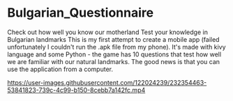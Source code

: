 # Bulgarian_Questionnaire
Check out how well you know our motherland
Test your knowledge in Bulgarian landmarks This is my first attempt to create a mobile app (failed unfortunately I couldn't run the .apk file from my phone). It's made with kivy language and some Python - the game has 10 questions that test how well we are familiar with our natural landmarks. The good news is that you can use the application from a computer.


https://user-images.githubusercontent.com/122024239/232354463-53841823-739c-4c99-b150-8cebb7a142fc.mp4

